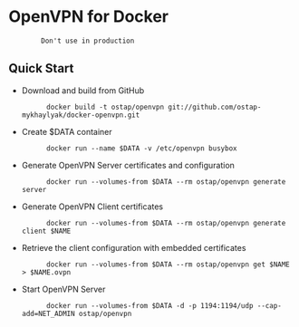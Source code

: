 # OpenVPN for Docker

            Don't use in production

## Quick Start

* Download and build from GitHub

            docker build -t ostap/openvpn git://github.com/ostap-mykhaylyak/docker-openvpn.git

* Create $DATA container

            docker run --name $DATA -v /etc/openvpn busybox

* Generate OpenVPN Server certificates and configuration

            docker run --volumes-from $DATA --rm ostap/openvpn generate server

* Generate OpenVPN Client certificates

            docker run --volumes-from $DATA --rm ostap/openvpn generate client $NAME

* Retrieve the client configuration with embedded certificates

            docker run --volumes-from $DATA --rm ostap/openvpn get $NAME > $NAME.ovpn

* Start OpenVPN Server

            docker run --volumes-from $DATA -d -p 1194:1194/udp --cap-add=NET_ADMIN ostap/openvpn